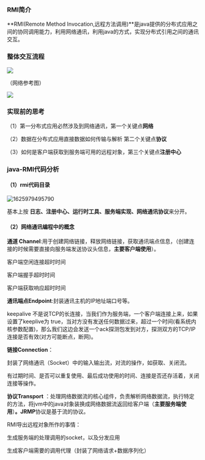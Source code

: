 ### RMI简介

**RMI(Remote Method Invocation,远程方法调用)**是java提供的分布式应用之间的协同调用能力，利用网络通讯，利用java的方式，实现分布式引用之间的通讯交互。

### 整体交互流程

![](D:\UML\spring\流程图\RMI\RMI远程调用执行流程.png)

（网络参考图）

![](D:\UML\spring\流程图\RMI\RMI执行流程-网络参考图.png)

### 实现前的思考

（1）第一分布式应用必然涉及到网络通讯，第一个关键点**网络**

（2）数据在分布式应用直接数据如何传输与解析 第二个关键点**协议**

（3）如何是客户端获取到服务端可用的远程对象，第三个关键点**注册中心**

### java-RMI代码分析

#### （1）rmi代码目录

![1625979495790](C:\Users\Administrator\AppData\Roaming\Typora\typora-user-images\1625979495790.png)

基本上按 **日志、注册中心、运行时工具、服务端实现、网络通讯协议**来分开。

#### （2）网络通讯编程中的概念

**通道 Channel**:用于创建网络链接，释放网络链接，获取通讯端点信息，（创建连接的时候需要直接向服务端发送协议头信息，**主要客户端使用**）。

客户端空闲连接超时时间

客户端握手超时时间

客户端获取响应超时时间



**通讯端点Endpoint**:封装通讯主机的IP地址端口号等。

keepalive 不是说TCP的长连接，当我们作为服务端，一个客户端连接上来，如果设置了keeplive为 true，当对方没有发送任何数据过来，超过一个时间(看系统内核参数配置)，那么我们这边会发送一个ack探测包发到对方，探测双方的TCP/IP连接是否有效(对方可能断点，断网)。



**链接Connection**：

封装了网络通讯（Socket）中的输入输出流，对流的操作，如获取、关闭流。

有过期时间、是否可以重复使用、最后成功使用的时间、连接是否还存活着，关闭连接等操作。



**协议Transport** ：处理网络数据流的核心组件，负责解析网络数据流，执行特定的方法，将jvm中的java对象装换成网络数据流返回给客户端（**主要服务端使用**）**。JRMP**协议是基于流的协议。



RMI导出远程对象所作的事情：

生成服务端的处理调用的socket，以及分发应用

生成客户端需要的调用代理（封装了网络请求+数据序列化）





